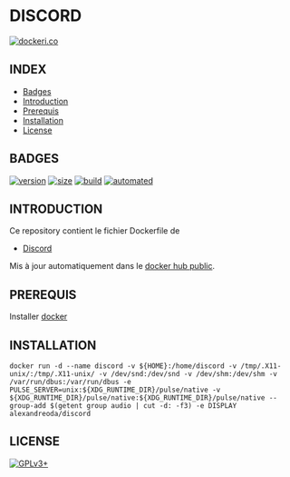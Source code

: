 # DISCORD

[![dockeri.co](https://dockeri.co/image/alexandreoda/discord)](https://hub.docker.com/r/alexandreoda/discord)


## INDEX

- [Badges](#BADGES)
- [Introduction](#INTRODUCTION)
- [Prerequis](#PREREQUIS)
- [Installation](#INSTALLATION)
- [License](#LICENSE)


## BADGES

[![version](https://images.microbadger.com/badges/version/alexandreoda/discord.svg)](https://microbadger.com/images/alexandreoda/discord)
[![size](https://images.microbadger.com/badges/image/alexandreoda/discord.svg)](https://microbadger.com/images/alexandreoda/discord")
[![build](https://img.shields.io/docker/build/alexandreoda/discord.svg)](https://hub.docker.com/r/alexandreoda/discord)
[![automated](https://img.shields.io/docker/automated/alexandreoda/discord.svg)](https://hub.docker.com/r/alexandreoda/discord)


## INTRODUCTION

Ce repository contient le fichier Dockerfile de

- [Discord](https://discordapp.com/)

Mis à jour automatiquement dans le [docker hub public](https://hub.docker.com/r/alexandreoda/discord/).


## PREREQUIS

Installer [docker](https://www.docker.com)


## INSTALLATION

```
docker run -d --name discord -v ${HOME}:/home/discord -v /tmp/.X11-unix/:/tmp/.X11-unix/ -v /dev/snd:/dev/snd -v /dev/shm:/dev/shm -v /var/run/dbus:/var/run/dbus -e PULSE_SERVER=unix:${XDG_RUNTIME_DIR}/pulse/native -v ${XDG_RUNTIME_DIR}/pulse/native:${XDG_RUNTIME_DIR}/pulse/native --group-add $(getent group audio | cut -d: -f3) -e DISPLAY alexandreoda/discord
```


## LICENSE

[![GPLv3+](http://gplv3.fsf.org/gplv3-127x51.png)](https://github.com/oda-alexandre/discord/blob/master/LICENSE)
